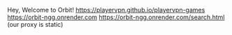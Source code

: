 Hey, Welcome to Orbit!
https://playervpn.github.io/playervpn-games
https://orbit-ngg.onrender.com
https://orbit-ngg.onrender.com/search.html (our proxy is static)
